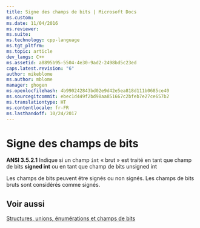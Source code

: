 ```yaml
---
title: Signe des champs de bits | Microsoft Docs
ms.custom: 
ms.date: 11/04/2016
ms.reviewer: 
ms.suite: 
ms.technology: cpp-language
ms.tgt_pltfrm: 
ms.topic: article
dev_langs: C++
ms.assetid: a8895b95-5504-4e30-9ad2-2498bd5c23ed
caps.latest.revision: "6"
author: mikeblome
ms.author: mblome
manager: ghogen
ms.openlocfilehash: 4b990242843bd02e9d42e5ea818d111b0685ce40
ms.sourcegitcommit: ebec1d449f2bd98aa851667c2bfeb7e27ce657b2
ms.translationtype: HT
ms.contentlocale: fr-FR
ms.lasthandoff: 10/24/2017
---
```

# <a name="sign-of-bit-fields"></a>Signe des champs de bits
**ANSI 3.5.2.1** Indique si un champ `int` « brut » est traité en tant que champ de bits **signed int** ou en tant que champ de bits unsigned int  
  
 Les champs de bits peuvent être signés ou non signés. Les champs de bits bruts sont considérés comme signés.  
  
## <a name="see-also"></a>Voir aussi  
 [Structures, unions, énumérations et champs de bits](../c-language/structures-unions-enumerations-and-bit-fields.md)
